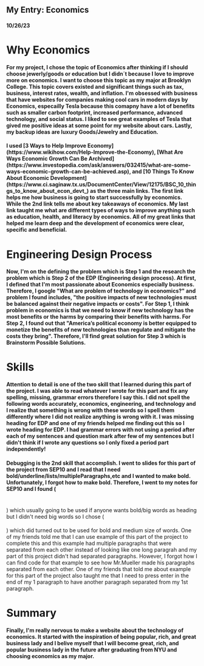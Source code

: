 ## My Entry: Economics
#### 10/26/23
<h1>
  Why Economics
</h1>
<h4>For my project, I chose the topic of Economics after thinking if I should choose jewerly/goods or education but I didn´t because I love to improve more on economics. I want to choose this topic as my major at Brooklyn College. This topic covers existed and significant things such as tax, business, interest rates, wealth, and inflation. I'm obsessed with business that have websites for companies making cool cars in modern days by Economics, especailly Tesla because this comapny have a lot of benefits such as smaller carbon footprint, increased performance, advanced technology, and social status. I liked to see great examples of Tesla that gived me positive ideas at some point for my website about cars. Lastly, my backup ideas are luxury Goods/Jewelry and Education.</h4>

<h4>I used [3 Ways to Help Improve Economy](https://www.wikihow.com/Help-Improve-the-Economy), [What Are Ways Economic Growth Can Be Archived](https://www.investopedia.com/ask/answers/032415/what-are-some-ways-economic-growth-can-be-achieved.asp), and [10 Things To Know About Economic Development](https://www.ci.saginaw.tx.us/DocumentCenter/View/12175/BSC_10_things_to_know_about_econ_devt_) as the three main links. The first link helps me how business is going to start successfully by economics. While the 2nd link tells me about key takeaways of economics. My last link taught me what are different types of ways to improve anything such as education, health, and literacy by economics. All of my great links that helped me learn deep and the development of economics were clear, specific and beneficial.</h4>
<h1>
  Engineering Design Process
</h1>
<h4> Now, I'm on the defining the problem which is Step 1 and the research the problem which is Step 2 of the EDP (Engineering design process). At first, I defined that I'm most passionate about Economics especially business. Therefore, I google "What are  problem of technology in economics?" and problem I found includes, "the positive impacts of new technologies must be balanced against their negative impacts or costs". For Step 1, I think problem in economics is that we need to know if new technology has the most benefits or the harms by comparing their benefits with harms. For Step 2, I found out that "America’s political economy is better equipped to monetize the benefits of new technologies than regulate and mitigate the costs they bring". Therefore, I'll find great solution for Step 3 which is Brainstorm Possible Solutions.</h4>

<h1>
  Skills
</h1>
<h4> Attention to detail is one of the two skill that I learned during this part of the project. I was able to read whatever I wrote for this part and fix any spelling, missing, grammar errors therefore I say this. I did not spell the following words accurately, economics, engineering, and technology and I realize that something is wrong with these words so I spell them differently where I did not realize anything is wrong with it. I was missing heading for EDP and one of my friends helped me finding out this so I wrote heading for EDP. I had grammar errors with not using a period after each of my sentences and question mark after few of my sentences but I didn't think if I wrote any questions so I only fixed a period part independently!</h4>

<h4> Debugging is the 2nd skill that accomplish. I went to slides for this part of the project from SEP10 and I read that I need bold/underline/lists/multipleParagraphs,etc and I wanted to make bold. Unfortunately, I forgot how to make bold. Therefore, I went to my notes for SEP10 and I found (<h1> </h1>) which usually going to be used if anyone wants bold/big words as heading but I didn't need big words so I chose (<h4> </h4>) which did turned out to be used for bold and medium size of words. One of my friends told me that I can use example of this part of the project to complete this and this example had multiple paragraphs that were separated from each other instead of looking like one long paragrah and my part of this project didn't had separated paragraphs. However, I forgot how I can find code for that example to see how Mr.Mueller made his paragraphs separated from each other. One of my friends that told me about example for this part of the project also taught me that I need to press enter in the end of my 1 paragraph to have another paragraph separated from my 1st paragraph. </h4>

<h1>
  Summary
</h1>
<h4> Finally, I'm really nervous to make a website about the technology of economics. It started with the inspiration of being popular, rich, and great business lady and I belive myself that I will become great, rich, and popular business lady in the future after graduating from NYU and choosing economics as my major.</h4>
